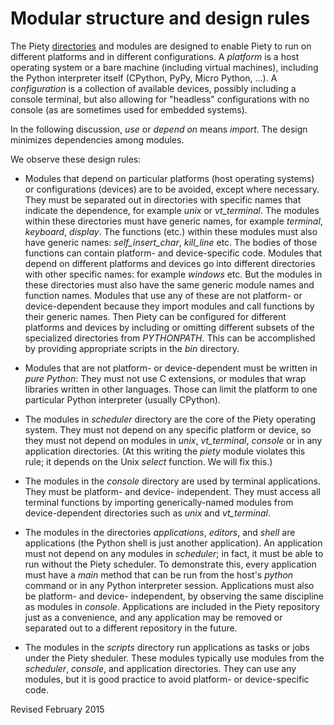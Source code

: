 
Modular structure and design rules
==================================

The Piety [directories](../directories.md) and modules are designed to
enable Piety to run on different platforms and in different
configurations.  A *platform* is a host operating system or a bare
machine (including virtual machines), including the Python interpreter
itself (CPython, PyPy, Micro Python, ...).  A *configuration* is
a collection of available devices, possibly including a console
terminal, but also allowing for "headless" configurations with no
console (as are sometimes used for embedded systems).

In the following discussion, *use* or *depend on* means *import*.
The design minimizes dependencies among modules.

We observe these design rules:

- Modules that depend on particular platforms (host operating systems)
  or configurations (devices) are to be avoided, except where
  necessary.  They must be separated out in directories with specific
  names that indicate the dependence, for example *unix* or
  *vt_terminal*.  The modules within these directories must have
  generic names, for example *terminal*, *keyboard*, *display*.  The
  functions (etc.)  within these modules must also have generic names:
  *self_insert_char*, *kill_line* etc.  The bodies of those functions
  can contain platform- and device-specific code.  Modules that depend
  on different platforms and devices go into different directories
  with other specific names: for example *windows* etc.  But the
  modules in these directories must also have the same generic module
  names and function names.  Modules that use any of these are not
  platform- or device-dependent because they import modules and call
  functions by their generic names.  Then Piety can be configured for
  different platforms and devices by including or omitting different
  subsets of the specialized directories from *PYTHONPATH*.  This can
  be accomplished by providing appropriate scripts in the *bin*
  directory.

- Modules that are not platform- or device-dependent must be written
  in *pure Python*: They must not use C extensions, or modules that
  wrap libraries written in other languages.  Those can limit the
  platform to one particular Python interpreter (usually CPython).

- The modules in *scheduler* directory are the core of the Piety
  operating system.  They must not depend on any specific platform or
  device, so they must not depend on modules in *unix*, *vt_terminal*,
  *console* or in any application directories.  (At this writing the
  *piety* module violates this rule; it depends on the Unix *select*
  function.  We will fix this.)

- The modules in the *console* directory are used by terminal
  applications.  They must be platform- and device- independent.  They
  must access all terminal functions by importing generically-named
  modules from device-dependent directories such as *unix* and
  *vt_terminal*.

- The modules in the directories *applications*, *editors*, and *shell*
  are applications (the Python shell is just another application).  An
  application must not depend on any modules in *scheduler*; in fact,
  it must be able to run without the Piety scheduler.  To demonstrate
  this, every application must have a *main* method that can be run
  from the host's *python* command or in any Python interpreter
  session.  Applications must also be
  platform- and device- independent, by observing the same discipline
  as modules in *console*.  Applications are included in the Piety
  repository just as a convenience, and any application may be removed
  or separated out to a different repository in the future.

- The modules in the *scripts* directory run applications as tasks or
  jobs under the Piety sheduler.  These modules typically use modules
  from the *scheduler*, *console*, and application directories.  They
  can use any modules, but it is good practice to avoid platform- or
  device-specific code.

Revised February 2015
